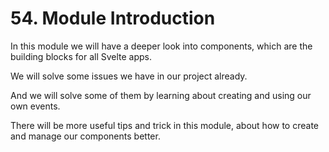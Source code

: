 # 54. Module Introduction

In this module we will have a deeper look into components, which are the building blocks for all Svelte apps.

We will solve some issues we have in our project already.

And we will solve some of them by learning about creating and using our own events.

There will be more useful tips and trick in this module, about how to create and manage our components better.
